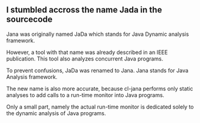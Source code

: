 I stumbled accross the name Jada in the sourcecode
--------------------------------------------------

Jana was originally named JaDa which stands for 
Java Dynamic analysis framework.

However, a tool with that name was already described 
in an IEEE publication. 
This tool also analyzes concurrent Java programs.

To prevent confusions, JaDa was renamed to Jana.
Jana stands for Java Analysis framework.

The new name is also more accurate, because cl-jana 
performs only static analyses to add calls to a 
run-time monitor into Java programs. 

Only a small part, namely the actual run-time monitor
is dedicated solely to the dynamic analysis of Java 
programs.
